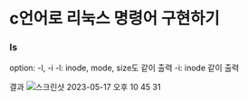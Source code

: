 # c언어로 리눅스 명령어 구현하기

### ls
option: -l, -i
-l: inode, mode, size도 같이 출력
-i: inode 같이 출력

결과
![스크린샷 2023-05-17 오후 10 45 31](https://github.com/uomaep/JS_Array_Challenge/assets/114221785/bba2090f-02d3-4571-a287-bbfc8167f4cc)
